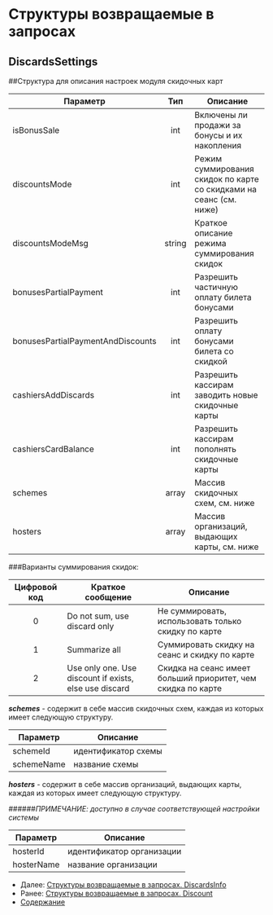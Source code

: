 Структуры возвращаемые в запросах
=====================================

DiscardsSettings
-------------

##Структура для описания настроек модуля скидочных карт

|     Параметр     | Тип |                             Описание                              |
|----------------|:-----:|--------------------------------------------------------------------|
|    isBonusSale   | int |           Включены ли продажи за бонусы и их накопления           |
|   discountsMode  | int |Режим суммирования скидок по карте со скидками на сеанс (см. ниже) |
| discountsModeMsg | string |            Краткое описание режима суммирования скидок            |
| bonusesPartialPayment | int |    Разрешить частичную оплату билета бонусами            |
| bonusesPartialPaymentAndDiscounts | int | Разрешить оплату бонусами билета со скидкой |
| cashiersAddDiscards | int | Разрешить кассирам заводить новые скидочные карты |
| cashiersCardBalance | int | Разрешить кассирам пополнять скидочные карты |
| schemes | array | Массив скидочных схем, см. ниже |
| hosters | array | Массив организаций, выдающих карты, см. ниже |

###Варианты суммирования скидок:

| Цифровой код | Краткое сообщение                                      | Описание                                                     |
|:------------:|--------------------------------------------------------|--------------------------------------------------------------|
|       0      | Do not sum, use discard only                           | Не суммировать, использовать только скидку по карте          |
|       1      | Summarize all                                          | Суммировать скидку на сеанс и скидку по карте                |
|       2      | Use only one. Use discount if exists, else use discard | Скидка на сеанс имеет больший приоритет, чем скидка по карте | 

**_schemes_** - содержит в себе массив скидочных схем, каждая из которых имеет следующую структуру.

|       Параметр      | Описание                                                                                                                        |
|---------------------|---------------------------------------------------------------------------------------------------------------------------------|
|  schemeId | идентификатор схемы                                                                                               |
| schemeName | название схемы         

**_hosters_** - содержит в себе массив организаций, выдающих карты, каждая из которых имеет следующую структуру.

######_ПРИМЕЧАНИЕ: доступно в случае соответствующей настройки системы_

|       Параметр      | Описание                                                                                                                        |
|---------------------|---------------------------------------------------------------------------------------------------------------------------------|
|  hosterId | идентификатор организации                                                                                               |
| hosterName | название организации                                                                                                        |

* Далее: [Структуры возвращаемые в запросах. DiscardsInfo](discardsInfo)
* Ранее: [Структуры возвращаемые в запросах. Discount](discount)
* [Содержание](../index)